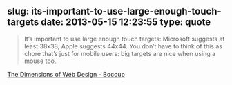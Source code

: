 slug: its-important-to-use-large-enough-touch-targets
date: 2013-05-15 12:23:55
type: quote
---

> It’s important to use large enough touch targets: Microsoft suggests at least 38x38, Apple suggests 44x44. You don’t have to think of this as chore that’s just for mobile users: big targets are nice when using a mouse too.

[The Dimensions of Web Design - Bocoup](http://weblog.bocoup.com/the-dimensions-of-web-design/)
